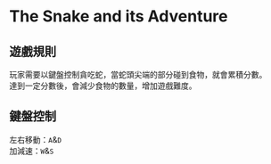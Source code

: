 # The Snake and its Adventure
## 遊戲規則
玩家需要以鍵盤控制貪吃蛇，當蛇頭尖端的部分碰到食物，就會累積分數。   
達到一定分數後，會減少食物的數量，增加遊戲難度。    
## 鍵盤控制
左右移動：`A`&`D`    
加減速：`W`&`S`
